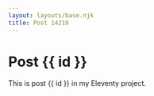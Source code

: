 ```yaml
---
layout: layouts/base.njk
title: Post 14219
---
```


# Post {{ id }}

This is post {{ id }} in my Eleventy project.
